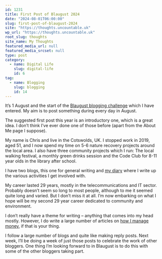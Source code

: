 ```yaml
---
id: 1231
title: First Post of Blaugust 2024
date: "2024-08-01T06:00:00"
slug: first-post-of-blaugust-2024
site: "https://thoughts.uncountable.uk"
wp_url: "https://thoughts.uncountable.uk"
root_slug: thoughts
site_name: My Thoughts
featured_media_url: null
featured_media_srcset: null
type: post
category:
  - name: Digital Life
    slug: digital-life
    id: 6
tag:
  - name: Blogging
    slug: blogging
    id: 14
---
```



<p>It&#8217;s 1 August and the start of the <a href="https://aggronaut.com/2024/07/12/blaugust-2024-is-coming/">Blaugust blogging challenge</a> which I have entered.  My aim is to post something during every day in August.  </p>



<p>The suggested first post this year is an introductory one, which is a great idea.  I don&#8217;t think I&#8217;ve ever done one of those before (apart from the About Me page I suppose).</p>



<p>My name is Chris and live in the Cotswolds, UK.  I stopped work in 2019, aged 51, and I now spend my time on 5-6 nature recovery projects around the local area.  I also have three community projects which I run:  The local walking festival, a monthly green drinks session and the Code Club for 8-11 year olds in the library after school.</p>



<p>I have two blogs, this one for general writing and <a href="https://diary.uncountable.uk/">my diary</a> where I write up the various activities I get involved with.</p>



<p>My career lasted 29 years, mostly in the telecommunications and IT sector.  Probably doesn&#8217;t seem so long to most people, although to me it seemed quite long and varied.  But I don&#8217;t miss it at all.  I&#8217;m now embarking on what I hope will be my second 29 year career dedicated to community and environment.</p>



<p>I don&#8217;t really have a theme for writing &#8211; anything that comes into my head mostly.  However, I do write a large number of articles on <a href="https://thoughts.uncountable.uk/thoughts-on/money/">how I manage money</a>, if that is your thing.</p>



<p>I follow a large number of blogs and quite like making reply posts.  Next week, I&#8217;ll be doing a week of just those posts to celebrate the work of other bloggers.  One thing I&#8217;m looking forward to in Blaugust is to do this with some of the other bloggers taking part.</p>



<p></p>
